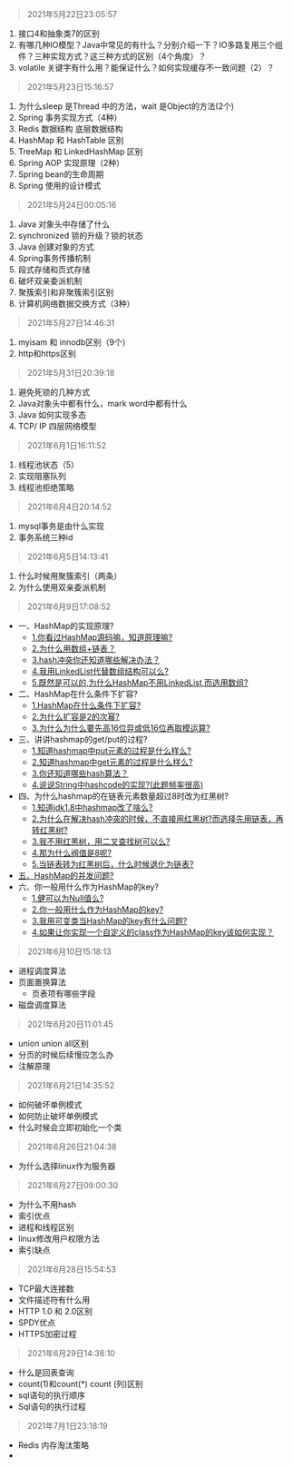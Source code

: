 >  2021年5月22日23:05:57

1. 接口4和抽象类7的区别
2. 有哪几种IO模型？Java中常见的有什么？分别介绍一下？IO多路复用三个组件？三种实现方式？这三种方式的区别（4个角度）？
3. volatile 关键字有什么用？能保证什么？如何实现缓存不一致问题（2）？

>  2021年5月23日15:16:57

1. 为什么sleep 是Thread 中的方法，wait 是Object的方法(2个)
2. Spring 事务实现方式（4种）
3. Redis 数据结构 底层数据结构
4. HashMap 和 HashTable 区别
5. TreeMap 和 LinkedHashMap 区别
6. Spring AOP 实现原理（2种）
7. Spring bean的生命周期
8. Spring 使用的设计模式

> 2021年5月24日00:05:16

1. Java 对象头中存储了什么
2. synchronized 锁的升级？锁的状态 
3. Java 创建对象的方式
4. Spring事务传播机制
5. 段式存储和页式存储
6. 破坏双亲委派机制
7. 聚簇索引和非聚簇索引区别
8. 计算机网络数据交换方式（3种）    

> 2021年5月27日14:46:31

1. myisam 和 innodb区别（9个）
2. http和https区别

> 2021年5月31日20:39:18

1. 避免死锁的几种方式
2. Java对象头中都有什么，mark word中都有什么
3. Java 如何实现多态
4. TCP/ IP 四层网络模型 

> 2021年6月1日16:11:52

1. 线程池状态（5） 
2. 实现阻塞队列
3. 线程池拒绝策略

> 2021年6月4日20:14:52

1. mysql事务是由什么实现
2. 事务系统三种id

> 2021年6月5日14:13:41

1. 什么时候用聚簇索引（两条）
2. 为什么使用双亲委派机制

> 2021年6月9日17:08:52

- 一、HashMap的实现原理?
  - [1.你看过HashMap源码嘛，知道原理嘛?](https://juejin.cn/post/6844903921190699022#heading-1)
  - [2.为什么用数组+链表？](https://juejin.cn/post/6844903921190699022#heading-2)
  - [3.hash冲突你还知道哪些解决办法？](https://juejin.cn/post/6844903921190699022#heading-3)
  - [4.我用LinkedList代替数组结构可以么?](https://juejin.cn/post/6844903921190699022#heading-4)
  - [5.既然是可以的,为什么HashMap不用LinkedList,而选用数组?](https://juejin.cn/post/6844903921190699022#heading-5)
- 二、HashMap在什么条件下扩容?
  - [1.HashMap在什么条件下扩容?](https://juejin.cn/post/6844903921190699022#heading-7)
  - [2.为什么扩容是2的次幂?](https://juejin.cn/post/6844903921190699022#heading-8)
  - [3.为什么为什么要先高16位异或低16位再取模运算?](https://juejin.cn/post/6844903921190699022#heading-9)
- 三、讲讲hashmap的get/put的过程?
  - [1.知道hashmap中put元素的过程是什么样么?](https://juejin.cn/post/6844903921190699022#heading-11)
  - [2.知道hashmap中get元素的过程是什么样么?](https://juejin.cn/post/6844903921190699022#heading-12)
  - [3.你还知道哪些hash算法？](https://juejin.cn/post/6844903921190699022#heading-13)
  - [4.说说String中hashcode的实现?(此题频率很高)](https://juejin.cn/post/6844903921190699022#heading-14)
- 四、为什么hashmap的在链表元素数量超过8时改为红黑树?
  - [1.知道jdk1.8中hashmap改了啥么?](https://juejin.cn/post/6844903921190699022#heading-16)
  - [2.为什么在解决hash冲突的时候，不直接用红黑树?而选择先用链表，再转红黑树?](https://juejin.cn/post/6844903921190699022#heading-17)
  - [3.我不用红黑树，用二叉查找树可以么?](https://juejin.cn/post/6844903921190699022#heading-18)
  - [4.那为什么阀值是8呢?](https://juejin.cn/post/6844903921190699022#heading-19)
  - [5.当链表转为红黑树后，什么时候退化为链表?](https://juejin.cn/post/6844903921190699022#heading-20)
- [五、HashMap的并发问题?](https://juejin.cn/post/6844903921190699022#heading-21)
- 六、你一般用什么作为HashMap的key?
  - [1.健可以为Null值么?](https://juejin.cn/post/6844903921190699022#heading-23)
  - [2.你一般用什么作为HashMap的key?](https://juejin.cn/post/6844903921190699022#heading-24)
  - [3.我用可变类当HashMap的key有什么问题?](https://juejin.cn/post/6844903921190699022#heading-25)
  - [4.如果让你实现一个自定义的class作为HashMap的key该如何实现？](https://juejin.cn/post/6844903921190699022#heading-26)

> 2021年6月10日15:18:13

- 进程调度算法
- 页面置换算法
  - 页表项有哪些字段
- 磁盘调度算法

> 2021年6月20日11:01:45

- union union all区别
- 分页的时候后续慢应怎么办
- 注解原理

> 2021年6月21日14:35:52

- 如何破坏单例模式
- 如何防止破坏单例模式
- 什么时候会立即初始化一个类

> 2021年6月26日21:04:38

- 为什么选择linux作为服务器

> 2021年6月27日09:00:30

- 为什么不用hash
- 索引优点
- 进程和线程区别
- linux修改用户权限方法
- 索引缺点

> 2021年6月28日15:54:53

- TCP最大连接数
- 文件描述符有什么用
- HTTP 1.0 和 2.0区别
- SPDY优点 
- HTTPS加密过程

> 2021年6月29日14:38:10

- 什么是回表查询
- count(1)和count(*)  count (列)区别
- sql语句的执行顺序
- Sql语句的执行过程

> 2021年7月1日23:18:19

- Redis 内存淘汰策略
- 